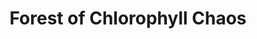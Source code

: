 ---
title: "Forest of Chlorophyll Chaos"
permalink: /Atlas/Forest_of_Chlorophyll_Chaos/
layout: default
---
